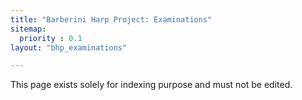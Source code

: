 ```yaml
---
title: "Barberini Harp Project: Examinations"
sitemap:
  priority : 0.1
layout: "bhp_examinations"

---
```

This page exists solely for indexing purpose and must not be edited.